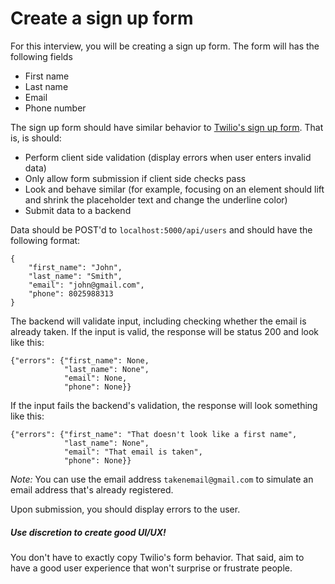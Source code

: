 # Create a sign up form

For this interview, you will be creating a sign up form. The form will has the following fields
- First name 
- Last name
- Email
- Phone number

The sign up form should have similar behavior to [Twilio's sign up form](https://www.twilio.com/try-twilio). That is, is should:

- Perform client side validation (display errors when user enters invalid data)
- Only allow form submission if client side checks pass
- Look and behave similar (for example, focusing on an element should lift and shrink the placeholder text and change the underline color)
- Submit data to a backend

Data should be POST'd to `localhost:5000/api/users` and should have the following format:
```
{
    "first_name": "John",
    "last_name": "Smith",
    "email": "john@gmail.com",
    "phone": 8025988313
}
```

The backend will validate input, including checking whether the email is already taken. If the input is valid, the response will be status 200 and look like this:

```
{"errors": {"first_name": None,
            "last_name": None", 
            "email": None, 
            "phone": None}}
```

If the input fails the backend's validation, the response will look something like this:

```
{"errors": {"first_name": "That doesn't look like a first name", 
            "last_name": None", 
            "email": "That email is taken", 
            "phone": None}}
```

*Note:* You can use the email address `takenemail@gmail.com` to simulate an email address that's already registered.

Upon submission, you should display errors to the user.


##### Use discretion to create good UI/UX! 
You don't have to exactly copy Twilio's form behavior. That said, aim to have a good user experience that won't surprise or frustrate people.
